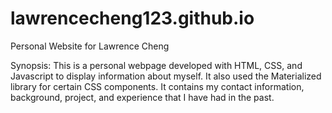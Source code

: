 # lawrencecheng123.github.io
Personal Website for Lawrence Cheng

Synopsis: This is a personal webpage developed with HTML, CSS, and Javascript to display information about myself. It also used the Materialized library for certain CSS components. It contains
my contact information, background, project, and experience that I have had in the past.

